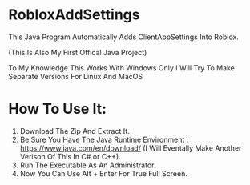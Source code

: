 # RobloxAddSettings

This Java Program Automatically Adds ClientAppSettings Into Roblox.

(This Is Also My First Offical Java Project)

To My Knowledge This Works With Windows Only
I Will Try To Make Separate Versions For Linux And MacOS


# How To Use It:

1. Download The Zip And Extract It.
2. Be Sure You Have The Java Runtime Environment : https://www.java.com/en/download/ (I Will Eventally Make Another Verison Of This In C# or C++).
3. Run The Executable As An Administrator.
4. Now You Can Use Alt + Enter For True Full Screen.
